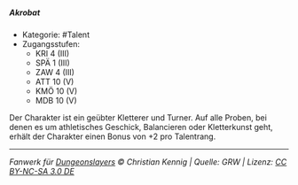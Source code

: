 <!---
Dies ist ein Fanwerk für DUNGEONSLAYERS © von Christian Kennig

Quellen:      [Dungeonslayers Grundregelwerk](https://dungeonslayers.net/download/Dungeonslayers4.pdf)
              [Talentbeschreibungen](https://www.f-space.de/ds4/tools-talentcards.html)
License:      [CC-BY-NC-SA 4.0](https://creativecommons.org/licenses/by-nc-sa/4.0/deed.de)
Richtlinien:  [Fanwerkrichtlinien](https://www.dungeonslayers.net/fanwerk-richtlinien/)
Autor:        Zauberlehrling
-->

##### Akrobat

- Kategorie: #Talent
- Zugangsstufen:
  - KRI 4 (III)
  - SPÄ 1 (III)
  - ZAW 4 (III)
  - ATT 10 (V)
  - KMÖ 10 (V)
  - MDB 10 (V)

Der Charakter ist ein geübter Kletterer und Turner. Auf alle Proben, bei denen es um athletisches Geschick, Balancieren oder Kletterkunst geht, erhält der Charakter einen Bonus von +2 pro Talentrang.

---

_Fanwerk für [Dungeonslayers](https://www.dungeonslayers.net/) © Christian Kennig | Quelle: GRW | Lizenz: [CC BY-NC-SA 3.0 DE](https://creativecommons.org/licenses/by-nc-sa/3.0/de/)_
